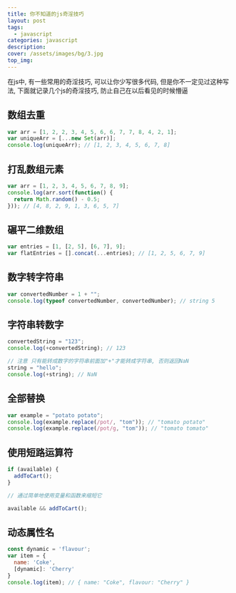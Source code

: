 ```yaml
---
title: 你不知道的js奇淫技巧
layout: post
tags: 
  - javascript
categories: javascript
description: 
cover: /assets/images/bg/3.jpg
top_img: 
---
```


在js中, 有一些常用的奇淫技巧, 可以让你少写很多代码, 但是你不一定见过这种写法, 下面就记录几个js的奇淫技巧, 防止自己在以后看见的时候懵逼

## 数组去重

```javascript
var arr = [1, 2, 2, 3, 4, 5, 6, 6, 7, 7, 8, 4, 2, 1];
var uniqueArr = [...new Set(arr)];
console.log(uniqueArr); // [1, 2, 3, 4, 5, 6, 7, 8]
```

## 打乱数组元素

```javascript
var arr = [1, 2, 3, 4, 5, 6, 7, 8, 9];
console.log(arr.sort(function() {
  return Math.random() - 0.5;
})); // [4, 8, 2, 9, 1, 3, 6, 5, 7]
```

## 碾平二维数组

```javascript
var entries = [1, [2, 5], [6, 7], 9];
var flatEntries = [].concat(...entries); // [1, 2, 5, 6, 7, 9]
```

## 数字转字符串

```javascript
var convertedNumber = 1 + "";
console.log(typeof convertedNumber, convertedNumber); // string 5
```

## 字符串转数字

```javascript
convertedString = "123";
console.log(+convertedString); // 123

// 注意 只有能转成数字的字符串前面加"+"才能转成字符串, 否则返回NaN
string = "hello";
console.log(+string); // NaN
```

## 全部替换

```javascript
var example = "potato potato";
console.log(example.replace(/pot/, "tom")); // "tomato potato"
console.log(example.replace(/pot/g, "tom")); // "tomato tomato"
```

## 使用短路运算符

```javascript
if (available) {
  addToCart();
}

// 通过简单地使用变量和函数来缩短它

available && addToCart();
```

## 动态属性名

```javascript
const dynamic = 'flavour';
var item = {
  name: 'Coke',
  [dynamic]: 'Cherry'
}
console.log(item); // { name: "Coke", flavour: "Cherry" }
```
